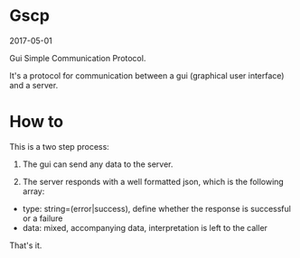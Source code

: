 Gscp
===============
2017-05-01


Gui Simple Communication Protocol.



It's a protocol for communication between a gui (graphical user interface) and a server.


How to
============
This is a two step process:

1. The gui can send any data to the server.

2. The server responds with a well formatted json, which is the following array:

- type: string=(error|success), define whether the response is successful or a failure
- data: mixed, accompanying data, interpretation is left to the caller


That's it.
